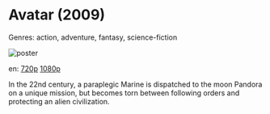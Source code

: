 # Avatar (2009)

Genres: action, adventure, fantasy, science-fiction

![poster](http://image.tmdb.org/t/p/w500/tcqb9NHdw9SWs2a88KCDD4V8sVR.jpg)

en:
  [720p](magnet:?xt=urn:btih:1FA82D9959257AFC7D849D7B014BDD2F76BD2C05&tr=udp://glotorrents.pw:6969/announce&tr=udp://tracker.opentrackr.org:1337/announce&tr=udp://torrent.gresille.org:80/announce&tr=udp://tracker.openbittorrent.com:80&tr=udp://tracker.coppersurfer.tk:6969&tr=udp://tracker.leechers-paradise.org:6969&tr=udp://p4p.arenabg.ch:1337&tr=udp://tracker.internetwarriors.net:1337)
  [1080p](magnet:?xt=urn:btih:539390D341F8C18400052ED905F77E48D6EBE40E&tr=udp://glotorrents.pw:6969/announce&tr=udp://tracker.opentrackr.org:1337/announce&tr=udp://torrent.gresille.org:80/announce&tr=udp://tracker.openbittorrent.com:80&tr=udp://tracker.coppersurfer.tk:6969&tr=udp://tracker.leechers-paradise.org:6969&tr=udp://p4p.arenabg.ch:1337&tr=udp://tracker.internetwarriors.net:1337)
  


In the 22nd century, a paraplegic Marine is dispatched to the moon Pandora on a unique mission, but becomes torn between following orders and protecting an alien civilization.